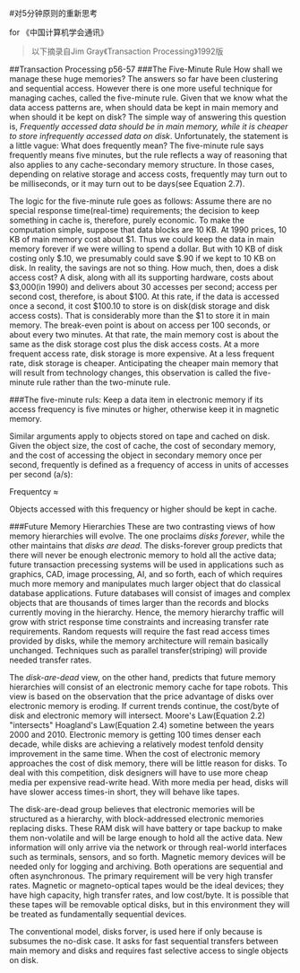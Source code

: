 #对5分钟原则的重新思考

for 《中国计算机学会通讯》

>以下摘录自Jim Gray《Transaction Processing》1992版

##Transaction Processing p56-57
###The Five-Minute Rule
How shall we manage these huge memories? The answers so far have been clustering and sequential access. However there is one more useful technique for managing caches, called the five-minute rule. Given that we know what the data access patterns are, when should data be kept in main memory and when should it be kept on disk? The simple way of answering this question is, *Frequently accessed data should be in main memory, while it is cheaper to store infrequently accessed data on disk*. Unfortunately, the statement is a little vague: What does frequently mean? The five-minute rule says frequently means five minutes, but the rule reflects a way of reasoning that also applies to any cache-secondary memory structure. In those cases, depending on relative storage and access costs, frequently may turn out to be milliseconds, or it may turn out to be days(see Equation 2.7).

The logic for the five-minute rule goes as follows: Assume there are no special response time(real-time) requirements; the decision to keep something in cache is, therefore, purely economic. To make the computation simple, suppose that data blocks are 10 KB. At 1990 prices, 10 KB of main memory cost about $1. Thus we could keep the data in main memory forever if we were willing to spend a dollar. But with 10 KB of disk costing only $.10, we presumably could save $.90 if we kept to 10 KB on disk. In reality, the savings are not so thing. How much, then, does a disk access cost? A disk, along with all its supporting hardware, costs about $3,000(in 1990) and delivers about 30 accesses per second; access per second cost, therefore, is about $100. At this rate, if the data is accessed once a second, it cost $100.10 to store is on disk(disk storage and disk access costs). That is considerably more than the $1 to store it in main memory. The break-even point is about on access per 100 seconds, or about every two minutes. At that rate, the main memory cost is about the same as the disk storage cost plus the disk access costs. At a more frequent access rate, disk storage is more expensive. At a less frequent rate, disk storage is cheaper. Anticipating the cheaper main memory that will result from technology changes, this observation is called the five-minute rule rather than the two-minute rule.

###The five-minute ruls: 
Keep a data item in electronic memory if its access frequency is five minutes or higher, otherwise keep it in magnetic memory.

Similar arguments apply to objects stored on tape and cached on disk. Given the object size, the cost of cache, the cost of secondary memory, and the cost of accessing the object in secondary memory once per second, frequently is defined as a frequency of access in units of accesses per second (a/s):

Frequentcy ≈ 

Objects accessed with this frequency or higher should be kept in cache.

###Future Memory Hierarchies
These are two contrasting views of how memory hierarchies will evolve. The one proclaims *disks forever*, while the other maintains that *disks are dead*. The disks-forever group predicts that there will never be enough electronic memory to hold all the active data; future transaction precessing systems will be used in applications such as graphics, CAD, image processing, AI, and so forth, each of which requires much more memory and manipulates much larger object that do classical database applications. Future databases will consist of images and complex objects that are thousands of times larger than the records and blocks currently moving in the hierarchy. Hence, the memory hierarchy traffic will grow with strict response time constraints and increasing transfer rate requirements. Random requests will require the fast read access times provided by disks, while the memory architecture will remain basically unchanged. Techniques such as parallel transfer(striping) will provide needed transfer rates.

The *disk-are-dead* view, on the other hand, predicts that future memory hierarchies will consist of an electronic memory cache for tape robots. This view is based on the observation that the price advantage of disks over electronic memory is eroding. If current trends continue, the cost/byte of disk and electronic memory will intersect. Moore's Law(Equation 2.2) "intersects" Hoagland's Law(Equation 2.4) sometine between the years 2000 and 2010. Electronic memory is getting 100 times denser each decade, while disks are achieving a relatively modest tenfold density improvement in the same time. When the cost of electronic memory approaches the cost of disk memory, there will be little reason for disks. To deal with this competition, disk designers will have to use more cheap media per expensive read-write head. With more media per head, disks will have slower access times-in short, they will behave like tapes.

The disk-are-dead group believes that electronic memories will be structured as a hierarchy, with block-addressed electronic memories replacing disks. These RAM disk will have battery or tape backup to make them non-volatile and will be large enough to hold all the active data. New information will only arrive via the network or through real-world interfaces such as terminals, sensors, and so forth. Magnetic memory devices will be needed only for logging and archiving. Both operations are sequential and often asynchronous. The primary requirement will be very high transfer rates. Magnetic or magneto-optical tapes would be the ideal devices; they have high capacity, high transfer rates, and low cost/byte. It is possible that these tapes will be removable optical disks, but in this environment they will be treated as fundamentally sequential devices.

The conventional model, disks forver, is used here if only because is subsumes the no-disk case. It asks for fast sequential transfers between main memory and disks and requires fast selective access to single objects on disk.